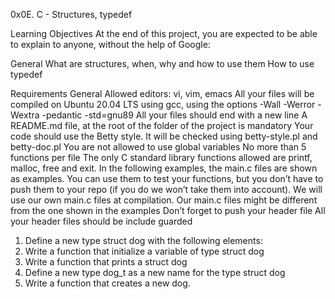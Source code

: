 0x0E. C - Structures, typedef

Learning Objectives
At the end of this project, you are expected to be able to explain to anyone, without the help of Google:

General
What are structures, when, why and how to use them
How to use typedef

Requirements
General
Allowed editors: vi, vim, emacs
All your files will be compiled on Ubuntu 20.04 LTS using gcc, using the options -Wall -Werror -Wextra -pedantic -std=gnu89
All your files should end with a new line
A README.md file, at the root of the folder of the project is mandatory
Your code should use the Betty style. It will be checked using betty-style.pl and betty-doc.pl
You are not allowed to use global variables
No more than 5 functions per file
The only C standard library functions allowed are printf, malloc, free and exit.
In the following examples, the main.c files are shown as examples. You can use them to test your functions, but you don’t have to push them to your repo (if you do we won’t take them into account). We will use our own main.c files at compilation. Our main.c files might be different from the one shown in the examples
Don’t forget to push your header file
All your header files should be include guarded

1. Define a new type struct dog with the following elements:
2. Write a function that initialize a variable of type struct dog
3. Write a function that prints a struct dog
4. Define a new type dog_t as a new name for the type struct dog
5. Write a function that creates a new dog.

